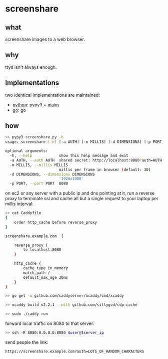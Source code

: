 # screenshare

## what

screenshare images to a web browser.

## why

ttyd isn't always enough.

## implementations

two identical implementations are maintained:

- [python](https://github.com/nathants/screenshare/tree/python): pypy3 + [maim](https://github.com/naelstrof/maim)
- [go](https://github.com/nathants/screenshare/tree/go): go

## how

```bash
>> pypy3 screenshare.py -h
usage: screenshare [-h] [-a AUTH] [-m MILLIS] [-d DIMENSIONS] [-p PORT]

optional arguments:
  -h, --help            show this help message and exit
  -a AUTH, --auth AUTH  shared secret: http://localhost:8080?auth=AUTH (default: -)
  -m MILLIS, --millis MILLIS
                        millis per frame in browser (default: 30)
  -d DIMENSIONS, --dimensions DIMENSIONS
                        '1920x1080'
  -p PORT, --port PORT  8080
```

on ec2 or any server with a public ip and dns pointing at it, run a reverse proxy to terminate ssl and cache all but a single request to your laptop per millis interval:

```bash
>> cat Caddyfile
{
    order http_cache before reverse_proxy
}

screenshare.example.com  {

    reverse_proxy {
        to localhost:8080
    }

    http_cache {
        cache_type in_memory
        match_path /
        default_max_age 30ms
    }
}

>> go get -u github.com/caddyserver/xcaddy/cmd/xcaddy

>> xcaddy build v2.2.1 --with github.com/sillygod/cdp-cache

>> sudo ./caddy run
```

forward local traffic on 8080 to that server:

```bash
>> ssh -R 8080:0.0.0.0:8080 $user@$server_ip
```

send people the link:

```
https://screenshare.example.com?auth=LOTS_OF_RANDOM_CHARACTERS
```
